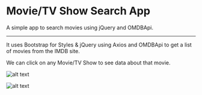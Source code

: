 # Movie/TV Show Search App
A simple app to search movies using jQuery and OMDBApi.

---------------------------------------------------------

It uses Bootstrap for Styles & jQuery using Axios and OMDBApi to get a list of movies from the IMDB site.

We can click on any Movie/TV Show to see data about that movie.

![alt text](https://i.imgur.com/0YWN3GH.jpg)

![alt text](https://i.imgur.com/P0ePdBm.png)
